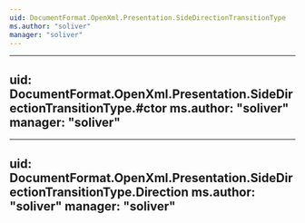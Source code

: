 ```yaml
---
uid: DocumentFormat.OpenXml.Presentation.SideDirectionTransitionType
ms.author: "soliver"
manager: "soliver"
---
```


---
uid: DocumentFormat.OpenXml.Presentation.SideDirectionTransitionType.#ctor
ms.author: "soliver"
manager: "soliver"
---

---
uid: DocumentFormat.OpenXml.Presentation.SideDirectionTransitionType.Direction
ms.author: "soliver"
manager: "soliver"
---
